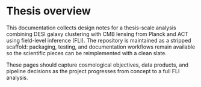 # Thesis overview

This documentation collects design notes for a thesis-scale analysis combining
DESI galaxy clustering with CMB lensing from Planck and ACT using field-level
inference (FLI). The repository is maintained as a stripped scaffold: packaging,
testing, and documentation workflows remain available so the scientific pieces
can be reimplemented with a clean slate.

These pages should capture cosmological objectives, data products, and pipeline
decisions as the project progresses from concept to a full FLI analysis.
